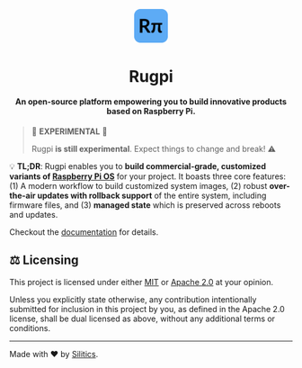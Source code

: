 <p align="center">
    <img src="./www/static/img/logo.svg" width="12%" alt="Rugpi Logo">
</p>
<h1 align="center">
    Rugpi
</h1>
<h4 align="center">
    An open-source platform empowering you to build innovative products based on Raspberry Pi.
</h4>

> 🚧 **EXPERIMENTAL** 🚧
>
> Rugpi **is still experimental**. Expect things to change and break! ⚠️

💡 **TL;DR**: Rugpi enables you to **build commercial-grade, customized variants of [Raspberry Pi OS](https://www.raspberrypi.com/software/)** for your project.
It boasts three core features: (1) A modern workflow to build customized system images, (2) robust **over-the-air updates with rollback support** of the entire system, including firmware files, and (3) **managed state** which is preserved across reboots and updates.

Checkout the [documentation](https://oss.silitics.com/rugpi/) for details.

## ⚖️ Licensing

This project is licensed under either [MIT](https://github.com/silitics/rugpi/blob/main/LICENSE-MIT) or [Apache 2.0](https://github.com/silitics/rugpi/blob/main/LICENSE-APACHE) at your opinion.

Unless you explicitly state otherwise, any contribution intentionally submitted for inclusion in this project by you, as defined in the Apache 2.0 license, shall be dual licensed as above, without any additional terms or conditions.

---

Made with ❤️ by [Silitics](https://www.silitics.com).